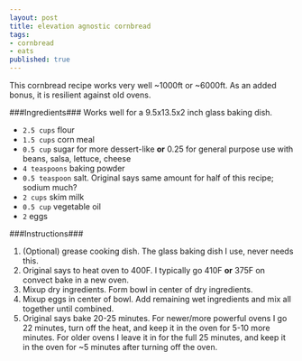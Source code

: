 ```yaml
---
layout: post
title: elevation agnostic cornbread
tags:
- cornbread
- eats
published: true
---
```

This cornbread recipe works very well ~1000ft or ~6000ft. As an added bonus, it is resilient against old ovens.

###Ingredients###
Works well for a 9.5x13.5x2 inch glass baking dish.

- `2.5 cups` flour
- `1.5 cups` corn meal
- `0.5 cup` sugar for more dessert-like __or__ 0.25 for general purpose use with beans, salsa, lettuce, cheese
- `4 teaspoons` baking powder
- `0.5 teaspoon` salt. Original says same amount for half of this recipe; sodium much?
- `2 cups` skim milk
- `0.5 cup` vegetable oil
- `2` eggs

###Instructions###
1. (Optional) grease cooking dish. The glass baking dish I use, never needs this.
2. Original says to heat oven to 400F. I typically go 410F __or__ 375F on convect bake in a new oven.
3. Mixup dry ingredients. Form bowl in center of dry ingredients.
4. Mixup eggs in center of bowl. Add remaining wet ingredients and mix all together until combined.
5. Original says bake 20-25 minutes. For newer/more powerful ovens I go 22 minutes,
turn off the heat, and keep it in the oven for 5-10 more minutes. For older ovens I leave it in for
the full 25 minutes, and keep it in the oven for ~5 minutes after turning off the oven.
